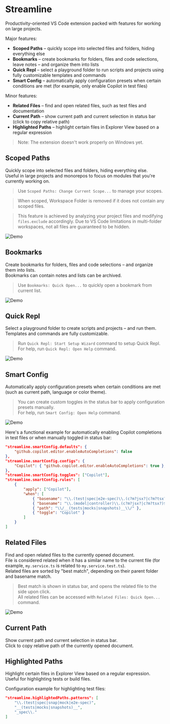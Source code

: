 # Streamline

Productivity-oriented VS Code extension packed with features for working on large projects.

Major features:
- **Scoped Paths** – quickly scope into selected files and folders, hiding everything else
- **Bookmarks** – create bookmarks for folders, files and code selections, leave notes – and organize them into lists
- **Quick Repl** – select a playground folder to run scripts and projects using fully customizable templates and commands
- **Smart Config** – automatically apply configuration presets when certain conditions are met (for example, only enable Copilot in test files)

Minor features:
- **Related Files** – find and open related files, such as test files and documentation
- **Current Path** – show current path and current selection in status bar (click to copy relative path)
- **Highlighted Paths** – highlight certain files in Explorer View based on a regular expression

> Note: The extension doesn't work properly on Windows yet.

## Scoped Paths

Quickly scope into selected files and folders, hiding everything else.  
Useful in large projects and monorepos to focus on modules that you're currently working on.

> Use `Scoped Paths: Change Current Scope...` to manage your scopes.

> When scoped, Workspace Folder is removed if it does not contain any scoped files.

> This feature is achieved by analyzing your project files and modifying `files.exclude` accordingly.
> Due to VS Code limitations in multi-folder workspaces, not all files are guaranteed to be hidden.

![Demo](docs/demos/scoped-paths.gif)

## Bookmarks

Create bookmarks for folders, files and code selections – and organize them into lists.  
Bookmarks can contain notes and lists can be archived.

> Use `Bookmarks: Quick Open...` to quickly open a bookmark from current list.

![Demo](docs/demos/bookmarks.gif)

## Quick Repl

Select a playground folder to create scripts and projects – and run them.  
Templates and commands are fully customizable.

> Run `Quick Repl: Start Setup Wizard` command to setup Quick Repl.  
> For help, run `Quick Repl: Open Help` command.

![Demo](docs/demos/quick-repl.gif)

## Smart Config

Automatically apply configuration presets when certain conditions are met (such as current path, language or color theme).  

> You can create custom toggles in the status bar to apply configuration presets manually.  
> For help, run `Smart Config: Open Help` command.

![Demo](docs/demos/smart-config.png)

Here's a functional example for automatically enabling Copilot completions in test files or when manually toggled in status bar:
```json
"streamline.smartConfig.defaults": {
    "github.copilot.editor.enableAutoCompletions": false
},
"streamline.smartConfig.configs": {
    "Copilot": { "github.copilot.editor.enableAutoCompletions": true },
},
"streamline.smartConfig.toggles": ["Copilot"],
"streamline.smartConfig.rules": [
    {
        "apply": ["Copilot"],
        "when": [
            { "basename": "\\.(test|spec|e2e-spec)\\.(c?m?jsx?|c?m?tsx?)$" },
            { "basename": "\\.(model|controller)\\.(c?m?jsx?|c?m?tsx?)$" },
            { "path": "\\/__(tests|mocks|snapshots)__\\/" },
            { "toggle": "Copilot" }
        ]
    }
]
```

## Related Files

Find and open related files to the currently opened document.  
File is considered related when it has a similar name to the current file (for example, `my.service.ts` is related to `my.service.test.ts`).  
Related files are sorted by "best match", depending on their parent folder and basename match.

> Best match is shown in status bar, and opens the related file to the side upon click.  
> All related files can be accessed with `Related Files: Quick Open...` command.

![Demo](docs/demos/related-files.gif)

## Current Path

Show current path and current selection in status bar.  
Click to copy relative path of the currently opened document.

## Highlighted Paths

Highlight certain files in Explorer View based on a regular expression.  
Useful for highlighting tests or build files.

Configuration example for highlighting test files:
```json
"streamline.highlightedPaths.patterns": [
    "\\.(test|spec|snap|mock|e2e-spec)",
    "__(tests|mocks|snapshots)__",
    "_spec\\."
]
```
